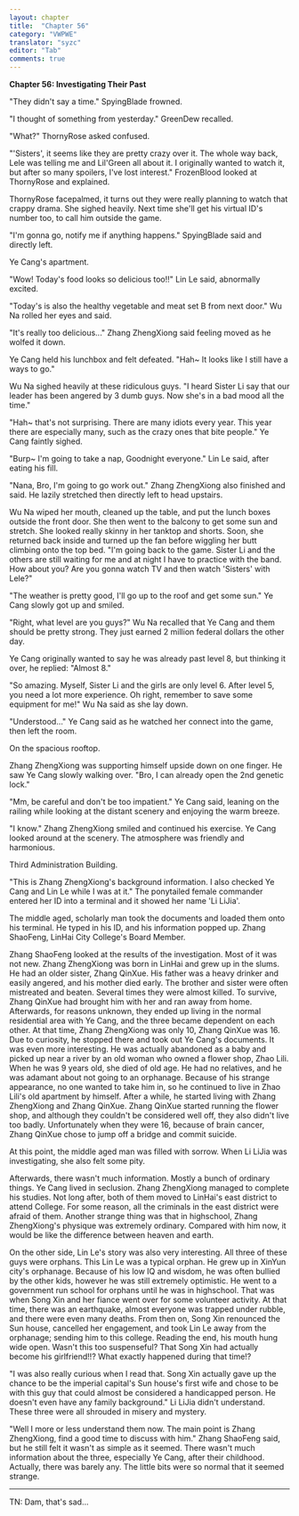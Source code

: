 ```yaml
---
layout: chapter
title:  "Chapter 56"
category: "VWPWE"
translator: "syzc"
editor: "Tab"
comments: true
---
```


**Chapter 56: Investigating Their Past**
 
"They didn't say a time." SpyingBlade frowned.
 
"I thought of something from yesterday." GreenDew recalled.
 
"What?" ThornyRose asked confused.
 
"'Sisters', it seems like they are pretty crazy over it. The whole way back, Lele was telling me and Lil'Green all about it. I originally wanted to watch it, but after so many spoilers, I've lost interest." FrozenBlood looked at ThornyRose and explained.
 
ThornyRose facepalmed, it turns out they were really planning to watch that crappy drama. She sighed heavily. Next time she'll get his virtual ID's number too, to call him outside the game.
 
"I'm gonna go, notify me if anything happens." SpyingBlade said and directly left.
 
Ye Cang's apartment.
 
"Wow! Today's food looks so delicious too!!" Lin Le said, abnormally excited.
 
"Today's is also the healthy vegetable and meat set B from next door." Wu Na rolled her eyes and said.
 
"It's really too delicious..." Zhang ZhengXiong said feeling moved as he wolfed it down.
 
Ye Cang held his lunchbox and felt defeated. "Hah~ It looks like I still have a ways to go."
 
Wu Na sighed heavily at these ridiculous guys. "I heard Sister Li say that our leader has been angered by 3 dumb guys. Now she's in a bad mood all the time."
 
"Hah~ that's not surprising. There are many idiots every year. This year there are especially many, such as the crazy ones that bite people." Ye Cang faintly sighed.
 
"Burp~ I'm going to take a nap, Goodnight everyone." Lin Le said, after eating his fill.
 
"Nana, Bro, I'm going to go work out." Zhang ZhengXiong also finished and said. He lazily stretched then directly left to head upstairs.
 
Wu Na wiped her mouth, cleaned up the table, and put the lunch boxes outside the front door. She then went to the balcony to get some sun and stretch. She looked really skinny in her tanktop and shorts. Soon, she returned back inside and turned up the fan before wiggling her butt climbing onto the top bed. "I'm going back to the game. Sister Li and the others are still waiting for me and at night I have to practice with the band. How about you? Are you gonna watch TV and then watch 'Sisters' with Lele?"
 
"The weather is pretty good, I'll go up to the roof and get some sun." Ye Cang slowly got up and smiled.
 
"Right, what level are you guys?" Wu Na recalled that Ye Cang and them should be pretty strong. They just earned 2 million federal dollars the other day.
 
Ye Cang originally wanted to say he was already past level 8, but thinking it over, he replied: "Almost 8."
 
"So amazing. Myself, Sister Li and the girls are only level 6. After level 5, you need a lot more experience. Oh right, remember to save some equipment for me!" Wu Na said as she lay down.
 
"Understood..." Ye Cang said as he watched her connect into the game, then left the room.
 
On the spacious rooftop.
 
Zhang ZhengXiong was supporting himself upside down on one finger. He saw Ye Cang slowly walking over. "Bro, I can already open the 2nd genetic lock."
 
"Mm, be careful and don't be too impatient." Ye Cang said, leaning on the railing while looking at the distant scenery and enjoying the warm breeze.
 
"I know." Zhang ZhengXiong smiled and continued his exercise. Ye Cang looked around at the scenery. The atmosphere was friendly and harmonious. 
 
Third Administration Building.
 
"This is Zhang ZhengXiong's background information. I also checked Ye Cang and Lin Le while I was at it." The ponytailed female commander entered her ID into a terminal and it showed her name 'Li LiJia'.
 
The middle aged, scholarly man took the documents and loaded them onto his terminal. He typed in his ID, and his information popped up. Zhang ShaoFeng, LinHai City College's Board Member.
 
Zhang ShaoFeng looked at the results of the investigation. Most of it was not new. Zhang ZhengXiong was born in LinHai and grew up in the slums. He had an older sister, Zhang QinXue. His father was a heavy drinker and easily angered, and his mother died early. The brother and sister were often mistreated and beaten. Several times they were almost killed. To survive, Zhang QinXue had brought him with her and ran away from home. Afterwards, for reasons unknown, they ended up living in the normal residential area with Ye Cang, and the three became dependent on each other. At that time, Zhang ZhengXiong was only 10, Zhang QinXue was 16. Due to curiosity, he stopped there and took out Ye Cang's documents. It was even more interesting. He was actually abandoned as a baby and picked up near a river by an old woman who owned a flower shop, Zhao Lili. When he was 9 years old, she died of old age. He had no relatives, and he was adamant about not going to an orphanage. Because of his strange appearance, no one wanted to take him in, so he continued to live in Zhao Lili's old apartment by himself. After a while, he started living with Zhang ZhengXiong and Zhang QinXue. Zhang QinXue started running the flower shop, and although they couldn't be considered well off, they also didn't live too badly. Unfortunately when they were 16, because of brain cancer, Zhang QinXue chose to jump off a bridge and commit suicide.
 
At this point, the middle aged man was filled with sorrow. When Li LiJia was investigating, she also felt some pity.
 
Afterwards, there wasn't much information. Mostly a bunch of ordinary things. Ye Cang lived in seclusion. Zhang ZhengXiong managed to complete his studies. Not long after, both of them moved to LinHai's east district to attend College. For some reason, all the criminals in the east district were afraid of them. Another strange thing was that in highschool, Zhang ZhengXiong's physique was extremely ordinary. Compared with him now, it would be like the difference between heaven and earth.
 
On the other side, Lin Le's story was also very interesting. All three of these guys were orphans. This Lin Le was a typical orphan. He grew up in XinYun city's orphanage. Because of his low IQ and wisdom, he was often bullied by the other kids, however he was still extremely optimistic. He went to a government run school for orphans until he was in highschool. That was when Song Xin and her fiance went over for some volunteer activity. At that time, there was an earthquake, almost everyone was trapped under rubble, and there were even many deaths. From then on, Song Xin renounced the Sun house, cancelled her engagement, and took Lin Le away from the orphanage; sending him to this college. Reading the end, his mouth hung wide open. Wasn't this too suspenseful? That Song Xin had actually become his girlfriend!!? What exactly happened during that time!?
 
"I was also really curious when I read that. Song Xin actually gave up the chance to be the imperial capital's Sun house's first wife and chose to be with this guy that could almost be considered a handicapped person. He doesn't even have any family background." Li LiJia didn't understand. These three were all shrouded in misery and mystery.
 
"Well I more or less understand them now. The main point is Zhang ZhengXiong, find a good time to discuss with him." Zhang ShaoFeng said, but he still felt it wasn't as simple as it seemed. There wasn't much information about the three, especially Ye Cang, after their childhood. Actually, there was barely any. The little bits were so normal that it seemed strange.

---

TN: Dam, that's sad...